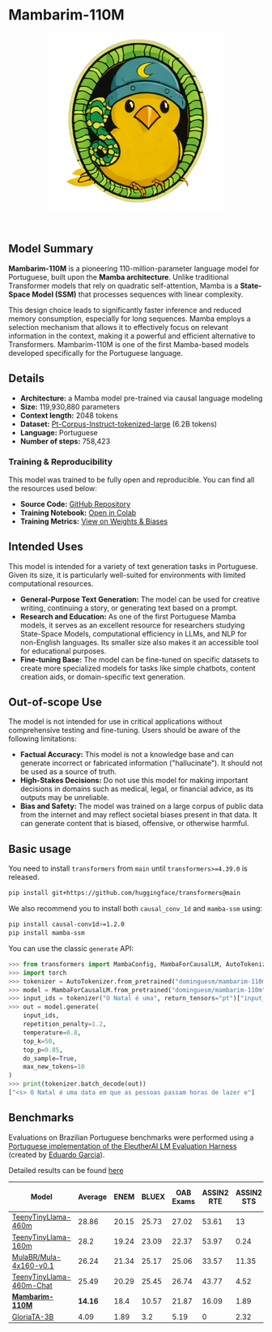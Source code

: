 # Mambarim-110M

<p align="center">
  <img width="350" alt="Camarim Logo" src="https://raw.githubusercontent.com/DominguesM/mambarim-110M/main/assets/mambarim-bg.png">
</p>

</br>

## Model Summary

**Mambarim-110M** is a pioneering 110-million-parameter language model for Portuguese, built upon the **Mamba architecture**. Unlike traditional Transformer models that rely on quadratic self-attention, Mamba is a **State-Space Model (SSM)** that processes sequences with linear complexity.

This design choice leads to significantly faster inference and reduced memory consumption, especially for long sequences. Mamba employs a selection mechanism that allows it to effectively focus on relevant information in the context, making it a powerful and efficient alternative to Transformers. Mambarim-110M is one of the first Mamba-based models developed specifically for the Portuguese language.

## Details

- **Architecture:** a Mamba model pre-trained via causal language modeling
- **Size:** 119,930,880 parameters
- **Context length:** 2048 tokens
- **Dataset:** [Pt-Corpus-Instruct-tokenized-large](https://huggingface.co/datasets/nicholasKluge/Pt-Corpus-Instruct-tokenized-large) (6.2B tokens)
- **Language:** Portuguese
- **Number of steps:** 758,423

### Training & Reproducibility

This model was trained to be fully open and reproducible. You can find all the resources used below:

- **Source Code:** <a href="https://github.com/DominguesM/mambarim-110M/" target="_blank" rel="noopener noreferrer">GitHub Repository</a>
- **Training Notebook:** <a href="https://githubtocolab.com/DominguesM/mambarim-110M/blob/main/MAMBARIM_110M.ipynb" target="_blank" rel="noopener noreferrer">Open in Colab</a>
- **Training Metrics:** <a href="https://wandb.ai/dominguesm/canarim-mamba-110m?nw=nwuserdominguesm" target="_blank" rel="noopener noreferrer">View on Weights & Biases</a>

## Intended Uses

This model is intended for a variety of text generation tasks in Portuguese. Given its size, it is particularly well-suited for environments with limited computational resources.

- **General-Purpose Text Generation:** The model can be used for creative writing, continuing a story, or generating text based on a prompt.
- **Research and Education:** As one of the first Portuguese Mamba models, it serves as an excellent resource for researchers studying State-Space Models, computational efficiency in LLMs, and NLP for non-English languages. Its smaller size also makes it an accessible tool for educational purposes.
- **Fine-tuning Base:** The model can be fine-tuned on specific datasets to create more specialized models for tasks like simple chatbots, content creation aids, or domain-specific text generation.

## Out-of-scope Use

The model is not intended for use in critical applications without comprehensive testing and fine-tuning. Users should be aware of the following limitations:

- **Factual Accuracy:** This model is not a knowledge base and can generate incorrect or fabricated information ("hallucinate"). It should not be used as a source of truth.
- **High-Stakes Decisions:** Do not use this model for making important decisions in domains such as medical, legal, or financial advice, as its outputs may be unreliable.
- **Bias and Safety:** The model was trained on a large corpus of public data from the internet and may reflect societal biases present in that data. It can generate content that is biased, offensive, or otherwise harmful.

## Basic usage

You need to install `transformers` from `main` until `transformers>=4.39.0` is released.

```bash
pip install git+https://github.com/huggingface/transformers@main
```

We also recommend you to install both `causal_conv_1d` and `mamba-ssm` using:

```bash
pip install causal-conv1d>=1.2.0
pip install mamba-ssm
```

You can use the classic `generate` API:

```python
>>> from transformers import MambaConfig, MambaForCausalLM, AutoTokenizer
>>> import torch
>>> tokenizer = AutoTokenizer.from_pretrained("dominguesm/mambarim-110m")
>>> model = MambaForCausalLM.from_pretrained("dominguesm/mambarim-110m")
>>> input_ids = tokenizer("O Natal é uma", return_tensors="pt")["input_ids"]
>>> out = model.generate(
    input_ids,
    repetition_penalty=1.2,
    temperature=0.8,
    top_k=50,
    top_p=0.85,
    do_sample=True,
    max_new_tokens=10
)
>>> print(tokenizer.batch_decode(out))
["<s> O Natal é uma data em que as pessoas passam horas de lazer e"]
```

## Benchmarks

Evaluations on Brazilian Portuguese benchmarks were performed using a [Portuguese implementation of the EleutherAI LM Evaluation Harness](https://github.com/eduagarcia/lm-evaluation-harness-pt) (created by [Eduardo Garcia](https://github.com/eduagarcia/lm-evaluation-harness-pt)).

Detailed results can be found [here](https://huggingface.co/datasets/eduagarcia-temp/llm_pt_leaderboard_raw_results/tree/main/dominguesm/mambarim-110m)

| Model                                                                                     | **Average** | ENEM  | BLUEX | OAB Exams | ASSIN2 RTE | ASSIN2 STS | FAQNAD NLI | HateBR | PT Hate Speech | tweetSentBR | **Architecture**     |
| ----------------------------------------------------------------------------------------- | ----------- | ----- | ----- | --------- | ---------- | ---------- | ---------- | ------ | -------------- | ----------- | -------------------- |
| [TeenyTinyLlama-460m](https://huggingface.co/nicholasKluge/TeenyTinyLlama-460m)           | 28.86       | 20.15 | 25.73 | 27.02     | 53.61      | 13         | 46.41      | 33.59  | 22.99          | 17.28       | LlamaForCausalLM     |
| [TeenyTinyLlama-160m](https://huggingface.co/nicholasKluge/TeenyTinyLlama-160m)           | 28.2        | 19.24 | 23.09 | 22.37     | 53.97      | 0.24       | 43.97      | 36.92  | 42.63          | 11.39       | LlamaForCausalLM     |
| [MulaBR/Mula-4x160-v0.1](https://huggingface.co/MulaBR/Mula-4x160-v0.1)                   | 26.24       | 21.34 | 25.17 | 25.06     | 33.57      | 11.35      | 43.97      | 41.5   | 22.99          | 11.24       | MixtralForCausalLM   |
| [TeenyTinyLlama-460m-Chat](https://huggingface.co/nicholasKluge/TeenyTinyLlama-460m-Chat) | 25.49       | 20.29 | 25.45 | 26.74     | 43.77      | 4.52       | 34         | 33.49  | 22.99          | 18.13       | LlamaForCausalLM     |
| [**Mambarim-110M**](https://huggingface.co/dominguesm/mambarim-110m)                      | **14.16**   | 18.4  | 10.57 | 21.87     | 16.09      | 1.89       | 9.29       | 15.75  | 17.77          | 15.79       | **MambaForCausalLM** |
| [GloriaTA-3B](https://huggingface.co/NOVA-vision-language/GlorIA-1.3B)                    | 4.09        | 1.89  | 3.2   | 5.19      | 0          | 2.32       | 0.26       | 0.28   | 23.52          | 0.19        | GPTNeoForCausalLM    |
